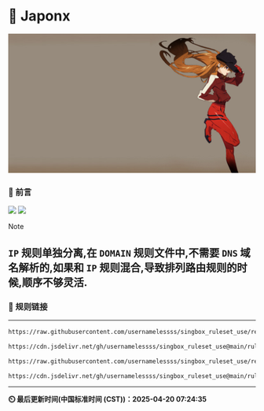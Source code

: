 
# 🧸 Japonx
![](https://raw.githubusercontent.com/usernamelessss/picture-bed/main/images/202504042256831.jpg)
### 📣 前言
![](https://shields.io/badge/-移除重复规则-ff69b4) ![](https://shields.io/badge/-IP&nbsp;规则单独存放不与&nbsp;DOMAIN&nbsp;等混合-green)
> [!NOTE]
**`IP` 规则单独分离,在 `DOMAIN` 规则文件中,不需要 `DNS` 域名解析的,如果和 `IP` 规则混合,导致排列路由规则的时候,顺序不够灵活.**
---

###  🔗 规则链接
---

```url
https://raw.githubusercontent.com/usernamelessss/singbox_ruleset_use/refs/heads/main/rule/Japonx/Japonx_No_IP.json
```

```url
https://cdn.jsdelivr.net/gh/usernamelessss/singbox_ruleset_use@main/rule/Japonx/Japonx_No_IP.json
```

```url
https://raw.githubusercontent.com/usernamelessss/singbox_ruleset_use/refs/heads/main/rule/Japonx/Japonx_No_IP.srs
```

```url
https://cdn.jsdelivr.net/gh/usernamelessss/singbox_ruleset_use@main/rule/Japonx/Japonx_No_IP.srs
```

---
**⏲️ 最后更新时间(中国标准时间 (CST))：2025-04-20 07:24:35**